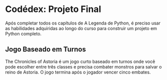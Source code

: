 # Codédex: Projeto Final
Após completar todos os capítulos de A Legenda de Python, é preciso usar as habilidades adquiridas ao longo do curso para construir um projeto em Python completo.

## Jogo Baseado em Turnos
The Chronicles of Astoria é um jogo curto baseado em turnos onde você pode escolher entre três classes e precisa combater monstros para salvar o reino de Astoria. O jogo termina após o jogador vencer cinco embates.

